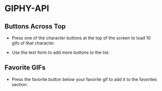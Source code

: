 # GIPHY-API

## Buttons Across Top

* Press one of the character buttons at the top of the screen to load 10 gifs of that character.

* Use the text form to add more buttons to the list.

## Favorite GIFs

* Press the favorite button below your favorite gif to add it to the favorites section.